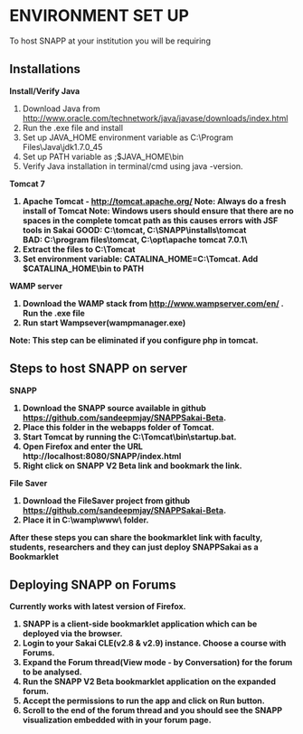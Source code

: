ENVIRONMENT SET UP
===================

To host SNAPP at your institution you will be requiring  

Installations
--------------------

<b>Install/Verify Java</b>

1. Download Java from http://www.oracle.com/technetwork/java/javase/downloads/index.html
2. Run the .exe file and install
3. Set up JAVA_HOME environment variable as C:\Program Files\Java\jdk1.7.0_45
4. Set up PATH variable as ;$JAVA_HOME\bin
5. Verify Java installation in terminal/cmd using java -version.

<b>Tomcat 7 <b>

1. Apache Tomcat - http://tomcat.apache.org/
  Note: Always do a fresh install of Tomcat
  Note: Windows users should ensure that there are no spaces in the complete tomcat path as this causes errors with JSF tools in Sakai
  GOOD: C:\tomcat\, C:\SNAPP\installs\tomcat\
  BAD: C:\program files\tomcat\, C:\opt\apache tomcat 7.0.1\
2. Extract the files to C:\Tomcat 
3. Set environment variable: CATALINA_HOME=C:\Tomcat. Add $CATALINA_HOME\bin to PATH

<b>WAMP server<b>

1) Download the WAMP stack from http://www.wampserver.com/en/ . Run the .exe file
2) Run start Wampsever(wampmanager.exe)

Note: This step can be eliminated if you configure php in tomcat.

Steps to host SNAPP on server
-----------------------------

<b>SNAPP<b>

1. Download the SNAPP source available in github https://github.com/sandeepmjay/SNAPPSakai-Beta. 
2. Place this folder in the webapps folder of Tomcat.
3. Start Tomcat by running the C:\Tomcat\bin\startup.bat.
4. Open Firefox and enter the URL http://localhost:8080/SNAPP/index.html
5. Right click on SNAPP V2 Beta link and bookmark the link.


<b>File Saver<b>

1. Download the FileSaver project from github https://github.com/sandeepmjay/SNAPPSakai-Beta. 
2. Place it in C:\wamp\www\ folder.

After these steps you can share the bookmarklet link with faculty, students, researchers and they can just
deploy SNAPPSakai as a Bookmarklet


Deploying SNAPP on Forums
--------------------------
Currently works with latest version of Firefox.

1. SNAPP is a client-side bookmarklet application which can be deployed via the browser.
2. Login to your Sakai CLE(v2.8 & v2.9) instance. Choose a course with Forums.
3. Expand the Forum thread(View mode - by Conversation) for the forum to be analysed.
3. Run the SNAPP V2 Beta bookmarklet application on the expanded forum.
4. Accept the permissions to run the app and click on Run button.
5. Scroll to the end of the forum thread and you should see the SNAPP visualization embedded with in your forum page.







  
